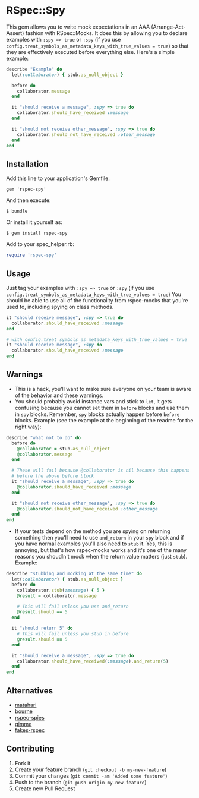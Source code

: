 # RSpec::Spy

This gem allows you to write mock expectations in an AAA (Arrange-Act-Assert) fashion
with RSpec::Mocks. It does this by allowing you to declare examples with `:spy => true`
or `:spy` (if you use `config.treat_symbols_as_metadata_keys_with_true_values = true`)
so that they are effectively executed before everything else. Here's a simple example:

``` ruby
describe "Example" do
  let(:collaborator) { stub.as_null_object }

  before do
    collaborator.message
  end

  it "should receive a message", :spy => true do
    collaborator.should_have_received :message
  end

  it "should not receive other_message", :spy => true do
    collaborator.should_not_have_received :other_message
  end
end
```

## Installation

Add this line to your application's Gemfile:

    gem 'rspec-spy'

And then execute:

    $ bundle

Or install it yourself as:

    $ gem install rspec-spy

Add to your spec_helper.rb:

``` ruby
require 'rspec-spy'
```

## Usage

Just tag your examples with `:spy => true` or `:spy` (if you use
`config.treat_symbols_as_metadata_keys_with_true_values = true`)
You should be able to use all of the functionality from rspec-mocks that you're
used to, including spying on class methods.

``` ruby
it "should receive message", :spy => true do
  collaborator.should_have_received :message
end

# with config.treat_symbols_as_metadata_keys_with_true_values = true
it "should receive message", :spy do
  collaborator.should_have_received :message
end
```

## Warnings

* This is a hack, you'll want to make sure everyone on your team is aware of the behavior
and these warnings.
* You should probably avoid instance vars and stick to `let`, it gets confusing because you cannot set them
in `before` blocks and use them in `spy` blocks. Remember, `spy` blocks actually happen before
`before` blocks. Example (see the example at the beginning of the readme for the right way):

``` ruby
describe "what not to do" do
  before do
    @collaborator = stub.as_null_object
    @collaborator.message
  end

  # These will fail because @collaborator is nil because this happens
  # before the above before block
  it "should receive a message", :spy => true do
    @collaborator.should_have_received :message
  end

  it "should not receive other_message", :spy => true do
    @collaborator.should_not_have_received :other_message
  end
end
```
* If your tests depend on the method you are spying on returning something then you'll
need to use `and_return` in your `spy` block and if you have normal examples you'll also
need to `stub` it. Yes, this is annoying, but that's how rspec-mocks works and it's one 
of the many reasons you shoudln't mock when the return value matters (just `stub`). Example:

``` ruby
describe "stubbing and mocking at the same time" do
  let(:collaborator) { stub.as_null_object }
  before do
    collaborator.stub(:message) { 5 }
    @result = collaborator.message

    # This will fail unless you use and_return
    @result.should == 5
  end

  it "should return 5" do
    # This will fail unless you stub in before
    @result.should == 5
  end

  it "should receive a message", :spy => true do
    collaborator.should_have_received(:message).and_return(5)
  end
end
```

## Alternatives

* [matahari](https://github.com/mortice/matahari)
* [bourne](https://github.com/thoughtbot/bourne)
* [rspec-spies](https://github.com/technicalpickles/rspec-spies)
* [gimme](https://github.com/searls/gimme)
* [fakes-rspec](https://github.com/developwithpassion/fakes-rspec)

## Contributing

1. Fork it
2. Create your feature branch (`git checkout -b my-new-feature`)
3. Commit your changes (`git commit -am 'Added some feature'`)
4. Push to the branch (`git push origin my-new-feature`)
5. Create new Pull Request
